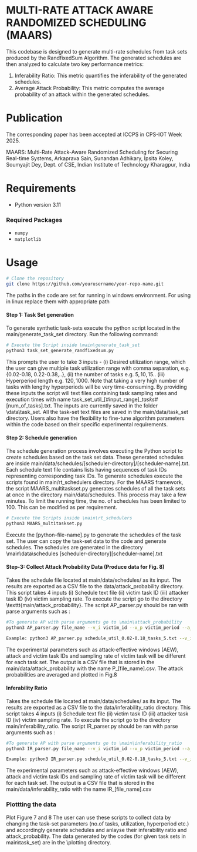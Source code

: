 # MULTI-RATE ATTACK AWARE RANDOMIZED SCHEDULING (MAARS)
This codebase is designed to generate multi-rate schedules from task sets produced by the RandfixedSum Algorithm. The generated schedules are then analyzed to calculate two key performance metrics:
1. Inferability Ratio: This metric quantifies the inferability of the generated schedules.
2. Average Attack Probability: This metric computes the average probability of an attack within the generated schedules.

# Publication

The corresponding paper has been accepted at ICCPS in CPS-IOT Week 2025.

MAARS: Multi-Rate Attack-Aware Randomized Scheduling for Securing Real-time Systems, Arkaprava Sain, Sunandan Adhikary, Ipsita Koley, Soumyajit Dey, Dept. of CSE, Indian Institute of Technology Kharagpur, India


# Requirements

- Python version 3.11

### Required Packages

- `numpy`
- `matplotlib`

# Usage

```bash
# Clone the repository
git clone https://github.com/yourusername/your-repo-name.git
```
The paths in the code are set for running in windows environment. For using in linux replace them with appropriate path

#### Step 1: Task Set generation
To generate synthetic task-sets execute the python script located in the main/generate_task_set directory. Run the following command: 
```bash
# Execute the Script inside \main\generate_task_set
python3 task_set_generate_randfixedsum.py
```
This prompts the user to take 3 inputs - (i) Desired utilization range, which the user can give multiple task utilization range with comma separation, e.g. {0.02-0.18, 0.22-0.38,..}, (ii) the number of tasks e.g. $5,10,15..$ (iii) Hyperperiod length e.g. $120, 1000$. Note that taking a very high number of tasks with lengthy hyperperiods will be very time-consuming. By providing these inputs the script will text files containing task sampling rates and execution times with name task_set_util_[#input_range]__tasks_#[num_of_tasks].txt. The inputs are currently saved in the folder \data\task_set. All the task-set text files are saved in the main/data/task_set directory. Users also have the flexibility to fine-tune algorithm parameters within the code based on their specific experimental requirements.

#### Step 2: Schedule generation

The schedule generation process involves executing the Python script to create schedules based on the task set data. These generated schedules are inside main/data/schedules/[scheduler-directory]/[scheduler-name].txt. Each schedule text file contains lists having sequences of task IDs representing corresponding task IDs. To generate schedules execute the scripts found in main/rt_schedulers directory. For the MAARS framework, the script MAARS_multitaskset.py generates schedules of all the task sets at once in the directory main/data/schedules. This process may take a few minutes. To limit the running time, the no. of schedules has been limited to 100. This can be modified as per requirement.  

```bash
# Execute the Scripts inside \main\rt_schedulers
python3 MAARS_multitaskset.py
```
Execute the [python-file-name].py to generate the schedules of the task set. The user can copy the task-set data to the code and generate schedules. The schedules are generated in the directory \main\data\schedules \[scheduler-directory]\[scheduler-name].txt

#### Step-3: Collect Attack Probability Data (Produce data for Fig. 8)

Takes the schedule file located at main/data/schedules/ as its input. The results are exported as a CSV file to the data/attack_probability directory. This script takes 4 inputs (i) Schedule text file (ii) victim task ID (iii) attacker task ID (iv) victim sampling rate. To execute the script go to the directory \texttt{main/attack_probability}. The script AP_parser.py should be ran with parse arguments such as : 
```bash
#To generate AP with parse arguments go to \main\attack_probability  
python3 AP_parser.py file_name --v_i victim_id --v_p victim_period --a_i attacker_id

Example: python3 AP_parser.py schedule_util_0.02-0.18_tasks_5.txt --v_i 1 --v_p 20 --a_i 4
```
The experimental parameters such as attack-effective windows (AEW), attack and victim task IDs and sampling rate of victim task will be different for each task set. The output is a CSV file that is stored in the main/data/attack_probability with the name P_[file_name].csv. The attack probabilities are averaged and plotted in Fig.8


#### Inferability Ratio

Takes the schedule file located at main/data/schedules/ as its input. The results are exported as a CSV file to the data/inferability_ratio directory. This script takes 4 inputs (i) Schedule text file (ii) victim task ID (iii) attacker task ID (iv) victim sampling rate. To execute the script go to the directory main/inferability_ratio. The script
IR_parser.py should be ran with parse arguments such as :

```bash
#To generate AP with parse arguments go to \main\inferability_ratio 
python3 IR_parser.py file_name --v_i victim_id --v_p victim_period --a_i attacker_id

Example: python3 IR_parser.py schedule_util_0.02-0.18_tasks_5.txt --v_i 1 --v_p 20 --a_i 4
```
The experimental parameters such as attack-effective windows (AEW), attack and victim task IDs and sampling rate of victim task will be different for each task set. The output is a CSV file that is stored in the main/data/inferability_ratio with the name IR_[file_name].csv


### Plottting the data

Plot Figure 7 and 8
The user can use these scripts to collect data by changing the task-set parameters (no.of tasks, utilization, hyperperiod etc.) and accordingly generate schedules and anlayse their inferability ratio and attack_probability. The data generated by the codes (for given task sets in main\task_set) are in the \plotting directory.


